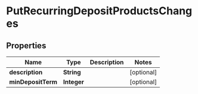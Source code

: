 

# PutRecurringDepositProductsChanges


## Properties

| Name | Type | Description | Notes |
|------------ | ------------- | ------------- | -------------|
|**description** | **String** |  |  [optional] |
|**minDepositTerm** | **Integer** |  |  [optional] |



